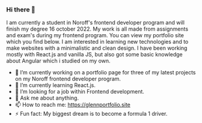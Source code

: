 ### Hi there 👋

I am currently a student in Noroff's frontend developer program and will finish my degree 16 october 2022.
My work is all made from assignments and exam's during my frontend program. You can view my portfolio site which you find below. 
I am interested in learning new technologies and to make websites with a minimalistic and clean design. 
I have been working mostly with React.js and vanilla JS, but also got some basic knowledge about Angular which i studied on my own. 

- 🔭 I’m currently working on a portfolio page for three of my latest projects on my Noroff frontend developer program. 
- 🌱 I’m currently learning React.js.
- 👯 I’m looking for a job within Frontend development.
- 💬 Ask me about anything.
- 📫 How to reach me: https://glennportfolio.site
- ⚡ Fun fact: My biggest dream is to become a formula 1 driver.

